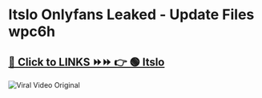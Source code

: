 
 # Itslo Onlyfans Leaked - Update Files wpc6h

## <h2><a href="https://clipsfans.com/Itslo&ref=git">🔗 Click to LINKS ⏩⏩ 👉 🟢 Itslo </a></h2>

<a href="https://clipsfans.com/Itslo&ref=git" rel="nofollow" data-target="animated-image.originalLink"><img src="https://i.ibb.co.com/xMMVF88/686577567.gif" alt="Viral Video Original" style="max-width: 100%; display: inline-block;" data-target="animated-image.originalImage"></a>

